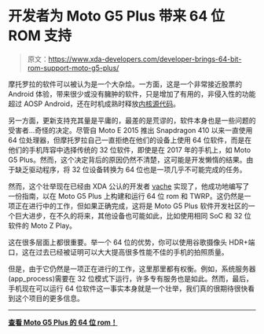 # 开发者为 Moto G5 Plus 带来 64 位 ROM 支持

> 原文：<https://www.xda-developers.com/developer-brings-64-bit-rom-support-moto-g5-plus/>

摩托罗拉的软件可以被认为是一个大杂烩。一方面，这是一个非常接近股票的 Android 体验，带来很少或没有臃肿的软件，只是增加了有用的，非侵入性的功能超过 AOSP Android，还在时机成熟时释放[内核源代码](https://www.xda-developers.com/motorola-kernel-sources-moto-x4/)。

另一方面，更新支持充其量是平庸的，最差的是荒谬的，软件本身也是一些问题的受害者...奇怪的决定。尽管自 Moto E 2015 推出 Snapdragon 410 以来一直使用 64 位处理器，但摩托罗拉自己一直拒绝在他们的设备上使用 64 位软件，而是在他们的手机阵容中选择传统的 32 位软件，即使是在 2017 年的手机上，如 Moto G5 Plus。然而，这个决定背后的原因仍然不清楚，这可能是开发懒惰的结果。由于缺乏驱动程序，将 32 位设备转换为 64 位也是一项几乎不可能完成的任务。

然而，这个壮举现在已经由 XDA 公认的开发者 [vache](https://forum.xda-developers.com/member.php?u=1829889) 实现了，他成功地编写了一份指南，以在 Moto G5 Plus 上构建和运行 64 位 rom 和 TWRP。这仍然是一项正在进行中的工作，但如果正确完成，这将是 Moto G5 Plus 软件开发社区的一个巨大进步，在不久的将来，其他设备也可能如此，比如使用相同 SoC 和 32 位软件的 Moto Z Play。

这在很多层面上都很重要。举一个 64 位的优势，你可以使用谷歌摄像头 HDR+端口，这在过去已经被证明可以大大提高很多性能不佳的手机的拍照质量。

但是，由于它仍然是一项正在进行的工作，这里那里都有权衡。例如，系统服务器(app_process)需要在 32 位模式下运行，许多专有服务也是如此。然而，最后，手机现在可以运行 64 位软件这一事实本身就是一个壮举，我们真的很期待很快看到这个项目的更多信息。

* * *

[**查看 Moto G5 Plus 的 64 位 rom！**](https://forum.xda-developers.com/g5-plus/development/dev-64bits-t3708091)